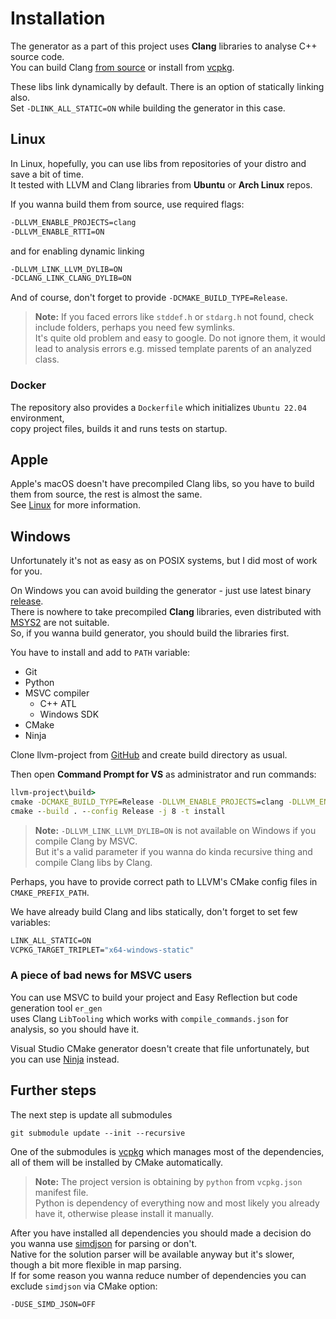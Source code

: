 # Installation

The generator as a part of this project uses **Clang** libraries to analyse C++ source code.  
You can build Clang [from source](https://clang.llvm.org/get_started.html) or install from [vcpkg](https://github.com/microsoft/vcpkg).  

These libs link dynamically by default. There is an option of statically linking also.  
Set `-DLINK_ALL_STATIC=ON` while building the generator in this case.

## Linux

In Linux, hopefully, you can use libs from repositories of your distro and save a bit of time.  
It tested with LLVM and Clang libraries from **Ubuntu** or **Arch Linux** repos.  

If you wanna build them from source, use required flags:

```bash
-DLLVM_ENABLE_PROJECTS=clang
-DLLVM_ENABLE_RTTI=ON
```

and for enabling dynamic linking

```bash
-DLLVM_LINK_LLVM_DYLIB=ON
-DCLANG_LINK_CLANG_DYLIB=ON
```

And of course, don't forget to provide `-DCMAKE_BUILD_TYPE=Release`.

> **Note:** If you faced errors like `stddef.h` or `stdarg.h` not found, check include folders, perhaps you need few symlinks.  
It's quite old problem and easy to google. Do not ignore them, it would lead to analysis errors e.g. missed template parents of an analyzed class.

### Docker

The repository also provides a `Dockerfile` which initializes `Ubuntu 22.04` environment,  
copy project files, builds it and runs tests on startup.

## Apple

Apple's macOS doesn't have precompiled Clang libs, so you have to build them from source, the rest is almost the same.  
See [Linux](#linux) for more information.

## Windows

Unfortunately it's not as easy as on POSIX systems, but I did most of work for you.  

On Windows you can avoid building the generator - just use latest binary [release](https://github.com/chocolacula/easy_reflection_cpp/releases).  
There is nowhere to take precompiled **Clang** libraries, even distributed with [MSYS2](https://packages.msys2.org/package/mingw-w64-clang-x86_64-clang?repo=clang64) are not suitable.  
So, if you wanna build generator, you should build the libraries first.

You have to install and add to `PATH` variable:

- Git
- Python
- MSVC compiler
  - C++ ATL
  - Windows SDK
- CMake
- Ninja

Clone llvm-project from [GitHub](https://github.com/llvm/llvm-project) and create build directory as usual.  

Then open **Command Prompt for VS** as administrator and run commands:  

```cmd
llvm-project\build>
cmake -DCMAKE_BUILD_TYPE=Release -DLLVM_ENABLE_PROJECTS=clang -DLLVM_ENABLE_RTTI=ON -DLLVM_USE_CRT_RELEASE=MT -Thost=x64 ..\llvm
cmake --build . --config Release -j 8 -t install
```

> **Note:** `-DLLVM_LINK_LLVM_DYLIB=ON` is not available on Windows if you compile Clang by MSVC.  
But it's a valid parameter if you wanna do kinda recursive thing and compile Clang libs by Clang.  

Perhaps, you have to provide correct path to LLVM's CMake config files in `CMAKE_PREFIX_PATH`.

We have already build Clang and libs statically, don't forget to set few variables:

```cmd
LINK_ALL_STATIC=ON
VCPKG_TARGET_TRIPLET="x64-windows-static"
```

### A piece of bad news for MSVC users

You can use MSVC to build your project and Easy Reflection but code generation tool `er_gen`  
uses Clang `LibTooling` which works with `compile_commands.json` for analysis, so you should have it.  

Visual Studio CMake generator doesn't create that file unfortunately, but you can use [Ninja](https://ninja-build.org/) instead.

## Further steps

The next step is update all submodules

```shell
git submodule update --init --recursive
```

One of the submodules is [vcpkg](https://github.com/microsoft/vcpkg) which manages most of the dependencies, all of them will be installed by CMake automatically.

> **Note:** The project version is obtaining by `python` from `vcpkg.json` manifest file.  
Python is dependency of everything now and most likely you already have it, otherwise please install it manually.

After you have installed all dependencies you should made a decision do you wanna use [simdjson](https://github.com/simdjson/simdjson) for parsing or don't.  
Native for the solution parser will be available anyway but it's slower, though a bit more flexible in map parsing.  
If for some reason you wanna reduce number of dependencies you can exclude `simdjson` via CMake option:

```bash
-DUSE_SIMD_JSON=OFF
```
